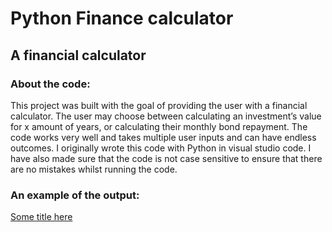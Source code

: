 # Python Finance calculator
## A financial calculator
### About the code:
This project was built with the goal of providing the user with a financial calculator.
The user may choose between calculating an investment’s value for x amount of years, or calculating their monthly bond repayment.
The code works very well and takes multiple user inputs and can have endless outcomes. I originally wrote this code with Python in visual studio code.
I have also made sure that the code is not case sensitive to ensure that there are no mistakes whilst running the code.

### An example of the output:
[Some title here](financial_calculatorscreenshot.png)
